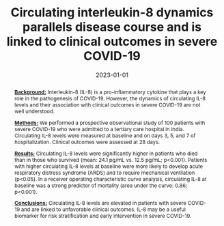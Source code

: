 ---
title: 'Circulating interleukin-8 dynamics parallels disease course and is linked to clinical outcomes in severe COVID-19'
subtitle: ''
summary: ''
authors:
- Ranit D’Rozario
- Deblina Raychaudhuri
- Purbita Bandopadhyay
- Jafar Sarif
- Priyanka Mehta
- Chinky Shiu Chen Liu
- Bishnu Prasad Sinha
- Jayasree Roy
- Ritwik Bhaduri
- Monidipa Das
- et al.
tags: []
categories:
- journal-articles
publication: 'Viruses'
doi: ''
date: '2023-01-01'
lastmod: 2023-01-01T00:00:00Z
featured: false
draft: false

# Featured image
# To use, add an image named `featured.jpg/png` to your page's folder.
# Focal points: Smart, Center, TopLeft, Top, TopRight, Left, Right, BottomLeft, Bottom, BottomRight.
image:
  caption: ''
  focal_point: 'Smart'
  preview_only: false

# Projects (optional).
# Associate this post with one or more of your projects.
# Simply enter your project's folder or file name without extension.
# E.g. `projects = ['internal-project']` references `content/project/deep-learning/index.md`.
# Otherwise, set `projects = []`.
projects: []
publication_types:
- 2
publishDate: '2023-01-01T00:00:00Z'
abstract: |
  **<ins>Background:</ins>** Interleukin-8 (IL-8) is a pro-inflammatory cytokine that plays a key role in the pathogenesis of COVID-19. However, the dynamics of circulating IL-8 levels and their association with clinical outcomes in severe COVID-19 are not well understood.

  **<ins>Methods:</ins>** We performed a prospective observational study of 100 patients with severe COVID-19 who were admitted to a tertiary care hospital in India. Circulating IL-8 levels were measured at baseline and on days 3, 5, and 7 of hospitalization. Clinical outcomes were assessed at 28 days.

  **<ins>Results:</ins>** Circulating IL-8 levels were significantly higher in patients who died than in those who survived (mean: 24.1 pg/mL vs. 12.5 pg/mL; p<0.001). Patients with higher circulating IL-8 levels at baseline were more likely to develop acute respiratory distress syndrome (ARDS) and to require mechanical ventilation (p<0.05). In a receiver operating characteristic curve analysis, circulating IL-8 at baseline was a strong predictor of mortality (area under the curve: 0.86; p<0.001).

  **<ins>Conclusions:</ins>** Circulating IL-8 levels are elevated in patients with severe COVID-19 and are linked to unfavorable clinical outcomes. IL-8 may be a useful biomarker for risk stratification and early intervention in severe COVID-19.
links:
  - name: Open Access PDF
    url: ''
---